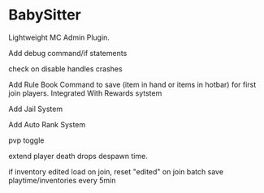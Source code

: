 # BabySitter
Lightweight MC Admin Plugin.


Add debug command/if statements

check on disable handles crashes




Add Rule Book Command to save (item in hand or items in hotbar) for first join players. Integrated With Rewards sytstem

Add Jail System

Add Auto Rank System

pvp toggle

extend player death drops despawn time.






if inventory edited load on join,  reset "edited" on join
batch save playtime/inventories every 5min